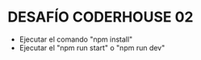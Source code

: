 # DESAFÍO CODERHOUSE 02

- Ejecutar el comando "npm install"
- Ejecutar el "npm run start" o "npm run dev"
